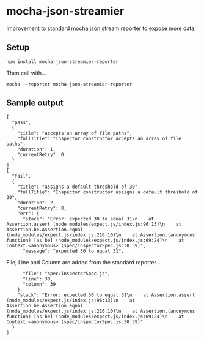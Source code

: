 # mocha-json-streamier
Improvement to standard mocha json stream reporter to expose more data.

## Setup

```npm install mocha-json-streamier-reporter```

Then call with...

```mocha --reporter mocha-json-streamier-reporter```

## Sample output
```
[
  "pass",
  {
    "title": "accepts an array of file paths",
    "fullTitle": "Inspector constructor accepts an array of file paths",
    "duration": 1,
    "currentRetry": 0
  }
]
[
  "fail",
  {
    "title": "assigns a default threshold of 30",
    "fullTitle": "Inspector constructor assigns a default threshold of 30",
    "duration": 2,
    "currentRetry": 0,
    "err": {
      "stack": "Error: expected 30 to equal 31\n    at Assertion.assert (node_modules/expect.js/index.js:96:13)\n    at Assertion.be.Assertion.equal (node_modules/expect.js/index.js:216:10)\n    at Assertion.(anonymous function) [as be] (node_modules/expect.js/index.js:69:24)\n    at Context.<anonymous> (spec/inspectorSpec.js:30:39)",
      "message": "expected 30 to equal 31",
```
File, Line and Column are added from the standard reporter...
```
      "file": "spec/inspectorSpec.js",
      "line": 30,
      "column": 39
    },
    "stack": "Error: expected 30 to equal 31\n    at Assertion.assert (node_modules/expect.js/index.js:96:13)\n    at Assertion.be.Assertion.equal (node_modules/expect.js/index.js:216:10)\n    at Assertion.(anonymous function) [as be] (node_modules/expect.js/index.js:69:24)\n    at Context.<anonymous> (spec/inspectorSpec.js:30:39)"
  }
]
```
